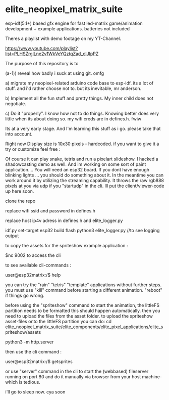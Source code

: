 # elite_neopixel_matrix_suite
esp-idf(5.1+) based gfx engine for fast led-matrix game/animation development + example applications. batteries not included

Theres a playlist with demo footage on my YT-Channel.

https://www.youtube.com/playlist?list=PLHSZrglLne2v1WkVeYQztqZad_cIJlpPZ


The purpose of this repository is to 

(a-1)) reveal how badly i suck at using git. omfg

a) migrate my neopixel-related arduino code base to esp-idf. its a lot of stuff. and i'd rather choose not to. but its inevitable, mr anderson.

b) Implement all the fun stuff and pretty things. My inner child does not negotiate.

c) Do it "properly". I know how not to do things. Knowing better does very little when its about doing so. my wifi creds are in defines.h. fwiw

Its at a very early stage. And I'm learning this stuff as i go. please take that into account.

Right now Display size is 10x30 pixels - hardcoded. if you want to give it a try or customize feel free  : 

Of course it can play snake, tetris and run a pixelart slideshow. I hacked a shadowcasting demo as well. And im working on some sort of paint application.... 
You will need an esp32 board. If you dont have enough blinking lights ... you should do something about it. In the meantime you can work around it by utilizing the streaming capability. 
It throws the raw rgb888 pixels at you via udp if you "startudp" in the cli. Ill put the client/viewer-code up here soon. 

clone the repo

replace wifi ssid and password in defines.h

replace host ip4v adress in defines.h and elite_logger.py

idf.py set-target esp32 build flash
python3 elite_logger.py //to see logging output

to copy the assets for the spriteshow example application :

$nc <esp32ip4adress> 9002 to access the cli

to see available cli-commands :

user@esp32matrix:/$ help 

you can try the "rain" "tetris" "template" applications without further steps.
you must use "kill" command before starting a different animation.
"reboot" if things go wrong.

before using the "spriteshow" command to start the animation, the littleFS partition needs to be formatted
this should happen automatically. then you need to upload the files from the asset folder. 
to upload the spriteshow asset-files onto the littleFS partition you can do: 
cd elite_neopixel_matrix_suite/elite_components/elite_pixel_applications/elite_spriteshow/assets

python3 -m http.server

then use the cli command :

user@esp32matrix:/$ getsprites

or use "server" command in the cli to start the (webbased) fileserver running on port 80 and do it manually via browser from your host machine- which is tedious.

i'll go to sleep now. cya soon

